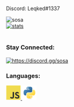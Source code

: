 Discord: Leqked#1337

![sosa](https://komarev.com/ghpvc/?username=Leqked&style=flat-square&color=red) <br>
[![stats](https://github-readme-stats.vercel.app/api?username=Leqked&show_icons=true&theme=highcontrast)](https://github.com/anuraghazra/github-readme-stats) <br>
<br>

### Stay Connected:
<a href="https://discord.gg/https://discord.gg/sosa" target="blank"><img align="center" src="https://raw.githubusercontent.com/rahuldkjain/github-profile-readme-generator/master/src/images/icons/Social/discord.svg" alt="https://discord.gg/sosa" height="30" width="40" /></a>
</p>

<h3 align="left">Languages:</h3>
<p align="left"> <a href="https://developer.mozilla.org/en-US/docs/Web/JavaScript" target="_blank"> <img src="https://raw.githubusercontent.com/devicons/devicon/master/icons/javascript/javascript-original.svg" alt="javascript" width="40" height="40"/> </a> <a href="https://www.python.org" target="_blank"> <img src="https://raw.githubusercontent.com/devicons/devicon/master/icons/python/python-original.svg" alt="python" width="40" height="40"/> </a> </p>
